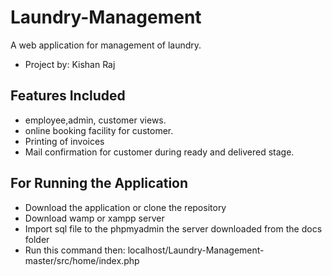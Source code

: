 # Laundry-Management
A web application for management of laundry.<br>
* Project by: Kishan Raj


## Features Included
* employee,admin, customer views.
* online booking facility for customer.
* Printing of invoices
* Mail confirmation for customer during ready and delivered stage.


## For Running the Application
* Download the application or clone the repository
* Download wamp or xampp server
* Import sql file to the phpmyadmin the server downloaded from the docs folder
* Run this command then: localhost/Laundry-Management-master/src/home/index.php
